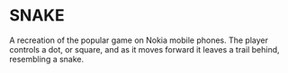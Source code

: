 # SNAKE
A recreation of the popular game on Nokia mobile phones. The player controls a dot, or square, and as it moves forward it leaves a trail behind, resembling a snake.
